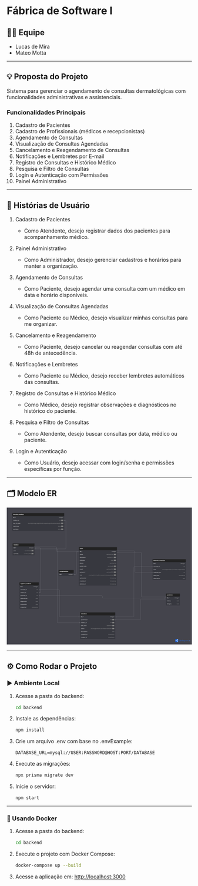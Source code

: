 # Fábrica de Software I

## 👨‍💻 Equipe

* Lucas de Mira
* Mateo Motta

---

## 💡 Proposta do Projeto

Sistema para gerenciar o agendamento de consultas dermatológicas com funcionalidades administrativas e assistenciais.

### Funcionalidades Principais

1. Cadastro de Pacientes
2. Cadastro de Profissionais (médicos e recepcionistas)
3. Agendamento de Consultas
4. Visualização de Consultas Agendadas
5. Cancelamento e Reagendamento de Consultas
6. Notificações e Lembretes por E-mail
7. Registro de Consultas e Histórico Médico
8. Pesquisa e Filtro de Consultas
9. Login e Autenticação com Permissões
10. Painel Administrativo

---

## 👤 Histórias de Usuário

1. Cadastro de Pacientes

   * Como Atendente, desejo registrar dados dos pacientes para acompanhamento médico.

2. Painel Administrativo

   * Como Administrador, desejo gerenciar cadastros e horários para manter a organização.

3. Agendamento de Consultas

   * Como Paciente, desejo agendar uma consulta com um médico em data e horário disponíveis.

4. Visualização de Consultas Agendadas

   * Como Paciente ou Médico, desejo visualizar minhas consultas para me organizar.

5. Cancelamento e Reagendamento

   * Como Paciente, desejo cancelar ou reagendar consultas com até 48h de antecedência.

6. Notificações e Lembretes

   * Como Paciente ou Médico, desejo receber lembretes automáticos das consultas.

7. Registro de Consultas e Histórico Médico

   * Como Médico, desejo registrar observações e diagnósticos no histórico do paciente.

8. Pesquisa e Filtro de Consultas

   * Como Atendente, desejo buscar consultas por data, médico ou paciente.

9. Login e Autenticação

   * Como Usuário, desejo acessar com login/senha e permissões específicas por função.

---

## 🗂️ Modelo ER

<div style="text-align: center;">
  <img src="./database_diagram.png" width="800" alt="Diagrama do banco de dados">
</div>

---

## ⚙️ Como Rodar o Projeto

### ▶️ Ambiente Local

1. Acesse a pasta do backend:

   ```bash
   cd backend
   ```

2. Instale as dependências:

   ```bash
   npm install
   ```

3. Crie um arquivo .env com base no .envExample:

   ```
   DATABASE_URL=mysql://USER:PASSWORD@HOST:PORT/DATABASE
   ```

4. Execute as migrações:

   ```bash
   npx prisma migrate dev
   ```

5. Inicie o servidor:

   ```bash
   npm start
   ```

---

### 🐳 Usando Docker

1. Acesse a pasta do backend:

   ```bash
   cd backend
   ```

2. Execute o projeto com Docker Compose:

   ```bash
   docker-compose up --build
   ```

3. Acesse a aplicação em: [http://localhost:3000](http://localhost:3000)
